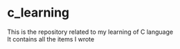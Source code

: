 # c_learning
This is the repository related to my learning of C language  
It contains all the items I wrote
